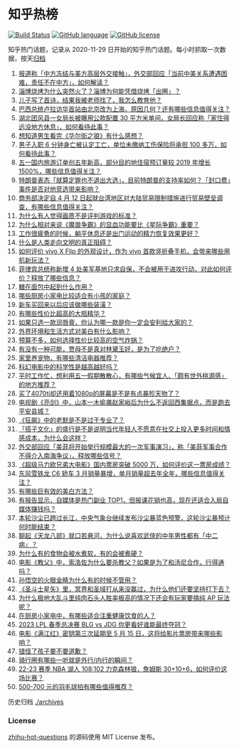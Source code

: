 # 知乎热榜
[![Build Status](https://github.com/ToWeLong/zhihu-hot-questions/workflows/CI/badge.svg)](https://github.com/ToWeLong/zhihu-hot-questions/actions)
[![GitHub language](https://img.shields.io/badge/language-golang-orange.svg)](https://golang.org/)
[![GitHub license](https://img.shields.io/github/license/ToWeLong/zhihu-hot-questions)](https://github.com/ToWeLong/zhihu-hot-questions/blob/main/LICENSE)

知乎热门话题，记录从 2020-11-29 日开始的知乎热门话题。每小时抓取一次数据，按天[归档](./archives)

<!-- BEGIN -->

1. [报道称「中方冻结与美方高层外交接触」，外交部回应「当前中美关系遭遇困难，责任不在中方」，如何解读？](https://www.zhihu.com/question/594948954)
1. [淄博烧烤为什么突然火了？淄博为何能凭借烧烤「出圈」？](https://www.zhihu.com/question/591568269)
1. [儿子写了首诗，结果我被老师找了，我怎么教育他？](https://www.zhihu.com/question/594197242)
1. [巴西总统卢拉访华首站由北京改为上海，原因几何？还有哪些信息值得关注？](https://www.zhihu.com/question/595088615)
1. [湖北团风县一女局长被曝用公款配置 30 平方米单间，女局长回应称「家住得远没地方休息」，如何看待此事？](https://www.zhihu.com/question/594886426)
1. [想知道男生看完《华尔街之狼》有什么感想？](https://www.zhihu.com/question/324846916)
1. [男子入职 6 分钟身亡被认定工亡，单位未缴纳工伤保险将承担 100 多万，如何看待此事？](https://www.zhihu.com/question/594956479)
1. [五一国内旅游订单创五年新高，部分目的地住宿预订量较 2019 年增长1500%，哪些信息值得关注？](https://www.zhihu.com/question/595017184)
1. [特朗普表态「就算定罪也不退出大选」，目前特朗普的支持率如何？「封口费」事件是否对他竞选带来影响？](https://www.zhihu.com/question/595100347)
1. [商务部决定自 4 月 12 日起就台湾地区对大陆贸易限制措施进行贸易壁垒调查，有哪些信息值得关注？](https://www.zhihu.com/question/595122408)
1. [为什么有人觉得画质不是评判游戏的标准？](https://www.zhihu.com/question/592740522)
1. [为什么相对来说《魔兽争霸》的显血功能要比《星际争霸》重要？](https://www.zhihu.com/question/593289765)
1. [工作很疲惫的时候，躺平休息还是出门运动的精力恢复效果更好？](https://www.zhihu.com/question/594567989)
1. [什么是人类走向文明的真正阻碍？](https://www.zhihu.com/question/594331788)
1. [如何评价 vivo X Flip 的外观设计，作为 vivo 首款竖折叠手机，会带来哪些用机新玩法？](https://www.zhihu.com/question/595098767)
1. [菲律宾总统称新增 4 处美军基地只求自保，不会被用于进攻行动，对此如何评价？释放了哪些信息？](https://www.zhihu.com/question/594885636)
1. [糖在面包中起到什么作用？](https://www.zhihu.com/question/458518089)
1. [哪些厨房小家电比较适合有小孩的家庭？](https://www.zhihu.com/question/591071285)
1. [新车买回来以后应该做哪些装潢？](https://www.zhihu.com/question/27551031)
1. [有哪些性价比超高的大瓶精华？](https://www.zhihu.com/question/589482832)
1. [如果只选一款润唇膏，你认为哪一款是你一定会安利给大家的？](https://www.zhihu.com/question/589304880)
1. [外界环境和生活方式对美白有什么影响？](https://www.zhihu.com/question/591037803)
1. [预算不多，如何选择性价比较高的空气炸锅？](https://www.zhihu.com/question/591687842)
1. [有没有一种可能，贾母不是真对林黛玉好，是为了吃绝户？](https://www.zhihu.com/question/579928749)
1. [家里养宠物，有哪些清洁电器推荐？](https://www.zhihu.com/question/591072173)
1. [科幻电影中的科学性是越高越好吗？](https://www.zhihu.com/question/588268608)
1. [平时工作忙，想利用五一假期散散心，有哪些气候宜人、「颇有世外桃源感」的地方推荐？](https://www.zhihu.com/question/588296632)
1. [买了4070ti却还用着1080p的屏幕是不是有点暴殄天物了？](https://www.zhihu.com/question/586515197)
1. [电视剧《亮剑》中，山本一木偷袭赵家峪后为什么不返回西集据点，而是跑去平安县城？](https://www.zhihu.com/question/288334089)
1. [《狂飙》中的老默是不是过于专业了？](https://www.zhihu.com/question/587811842)
1. [「搭子文化」的盛行是不是说明当代年轻人不愿意在社交上投入更多时间和情感成本，为什么会这样？](https://www.zhihu.com/question/594768852)
1. [外交部回应「美菲将开始举行规模最大的一次军事演习」，称「美菲军事合作不得介入南海争议」，释放哪些信号？](https://www.zhihu.com/question/594740408)
1. [《超级马力欧兄弟大电影》国内票房突破 5000 万，如何评价这一票房成绩？](https://www.zhihu.com/question/594553582)
1. [东风雪铁龙 C6 轿车 3 月销量暴增，单月销量超去年全年，哪些信息值得关注？](https://www.zhihu.com/question/594935739)
1. [有哪些巨有效的美白方法？](https://www.zhihu.com/question/592212203)
1. [有报告显示，自媒体是热门副业 TOP1，但报课花销也高，现在还适合入局自媒体赚钱吗？](https://www.zhihu.com/question/594229047)
1. [本轮沙尘已跨过长江，中央气象台继续发布沙尘暴蓝色预警，这轮沙尘暴预计何时能结束？](https://www.zhihu.com/question/595092965)
1. [聊起《天龙八部》就口若悬河，为什么说喜欢武侠的中年男性都有「中二病」？](https://www.zhihu.com/question/594725840)
1. [为什么有的食物会被水煮软，有的会被煮硬？](https://www.zhihu.com/question/594687926)
1. [电影《教父》中，索洛佐为什么要杀教父？如果是为了和汤尼合作，行得通吗？](https://www.zhihu.com/question/515592770)
1. [孙悟空的火眼金睛为什么有的时候不管用？](https://www.zhihu.com/question/584107439)
1. [《圣斗士星矢》里，冥界和圣域打从来没赢过，为什么他们还要坚持打下去？](https://www.zhihu.com/question/585276973)
1. [为什么极地大乱斗里纯肉石头人胜率极高的情况下还会有玩家要搞纯 AP 玩法呢？](https://www.zhihu.com/question/594906434)
1. [在厨房小家电中，有哪些适合注重健康饮食的人？](https://www.zhihu.com/question/591071295)
1. [2023 LPL 春季总决赛 BLG vs JDG 你更看好谁能最终夺冠？](https://www.zhihu.com/question/595024831)
1. [电影《满江红》密钥第三次延期至 5 月 15 日，这将给影片票房带来哪些影响？](https://www.zhihu.com/question/594727615)
1. [错怪了孩子要不要道歉？](https://www.zhihu.com/question/593594948)
1. [骑行圈有哪些一听就是外行/内行的瞬间？](https://www.zhihu.com/question/594530861)
1. [22-23 赛季 NBA 湖人 108:102 力克森林狼，詹姆斯 30+10+6，如何评价这场比赛？](https://www.zhihu.com/question/595091915)
1. [500-700 元的羽毛球拍有哪些值得推荐？](https://www.zhihu.com/question/593366572)

<!-- END -->

历史归档 [./archives](./archives)


### License
[zhihu-hot-questions](https://github.com/towelong/zhihu-hot-questions) 的源码使用 MIT License 发布。